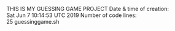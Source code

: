 THIS IS MY GUESSING GAME PROJECT
Date & time of creation:  
Sat Jun  7 10:14:53 UTC 2019
Number of code lines:  
25 guessinggame.sh
